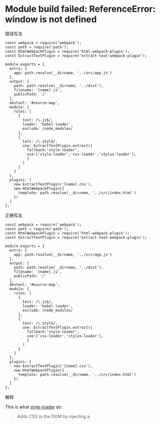 # Module build failed: ReferenceError: window is not defined

错误写法

```
const webpack = require('webpack');
const path = require('path');
const HtmlWebpackPlugin = require('html-webpack-plugin');
const ExtractTextPlugin = require('extract-text-webpack-plugin');

module.exports = {
  entry: {
    app: path.resolve(__dirname, '../src/app.js')
  },
  output: {
    path: path.resolve(__dirname, '../dist'),
    filename: '[name].js',
    publicPath: '/'
  },
  devtool: '#source-map',
  module: {
    rules: [
      {
        test: /\.js$/,
        loader: 'babel-loader',
        exclude: /node_modules/
      },
      {
        test: /\.styl$/,
        use: ExtractTextPlugin.extract({
          fallback:'style-loader',
          use:['style-loader','css-loader','stylus-loader'],
          }
        )
      }
    ]
  },
  plugins: [
    new ExtractTextPlugin('[name].css'),
    new HtmlWebpackPlugin({
      template: path.resolve(__dirname, '../src/index.html')
    })
  ]
};

```

正确写法

```
const webpack = require('webpack');
const path = require('path');
const HtmlWebpackPlugin = require('html-webpack-plugin');
const ExtractTextPlugin = require('extract-text-webpack-plugin');

module.exports = {
  entry: {
    app: path.resolve(__dirname, '../src/app.js')
  },
  output: {
    path: path.resolve(__dirname, '../dist'),
    filename: '[name].js',
    publicPath: '/'
  },
  devtool: '#source-map',
  module: {
    rules: [
      {
        test: /\.js$/,
        loader: 'babel-loader',
        exclude: /node_modules/
      },
      {
        test: /\.styl$/,
        use: ExtractTextPlugin.extract({
          fallback:'style-loader',
          use:['css-loader','stylus-loader'],
          }
        )
      }
    ]
  },
  plugins: [
    new ExtractTextPlugin('[name].css'),
    new HtmlWebpackPlugin({
      template: path.resolve(__dirname, '../src/index.html')
    })
  ]
};
```

解释

This is what [style-loader](https://webpack.js.org/loaders/style-loader/) do:

> Adds CSS to the DOM by injecting a <style> tag

& this is what [ExtractTextWebpackPlugin](https://webpack.js.org/plugins/extract-text-webpack-plugin/) do:

> extract text from a bundle, or bundles, into a separate file.

You'll probably never need to do both at one place but it's great to have inlining as a fallback to when ExtractTextWebpackPlugin fails.